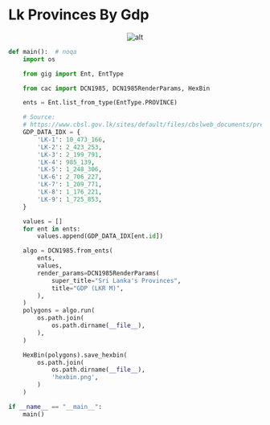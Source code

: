 # Lk Provinces By Gdp

<p  align="center">
    <img src="https://raw.githubusercontent.com/nuuuwan/continuous_area_cartograms/main/examples/examples/lk_provinces_by_gdp/animated.gif" alt="alt" />
</p>

```python
def main():  # noqa
    import os

    from gig import Ent, EntType

    from cac import DCN1985, DCN1985RenderParams, HexBin

    ents = Ent.list_from_type(EntType.PROVINCE)

    # Source:
    # https://www.cbsl.gov.lk/sites/default/files/cbslweb_documents/press/pr/press_pgdp_2022_e.pdf
    GDP_DATA_IDX = {
        'LK-1': 10_473_166,
        'LK-2': 2_423_253,
        'LK-3': 2_199_791,
        'LK-4': 985_139,
        'LK-5': 1_248_306,
        'LK-6': 2_706_227,
        'LK-7': 1_209_771,
        'LK-8': 1_176_221,
        'LK-9': 1_725_853,
    }

    values = []
    for ent in ents:
        values.append(GDP_DATA_IDX[ent.id])

    algo = DCN1985.from_ents(
        ents,
        values,
        render_params=DCN1985RenderParams(
            super_title="Sri Lanka's Provinces",
            title="GDP (LKR M)",
        ),
    )
    polygons = algo.run(
        os.path.join(
            os.path.dirname(__file__),
        ),
    )

    HexBin(polygons).save_hexbin(
        os.path.join(
            os.path.dirname(__file__),
            'hexbin.png',
        )
    )

if __name__ == "__main__":
    main()

```
